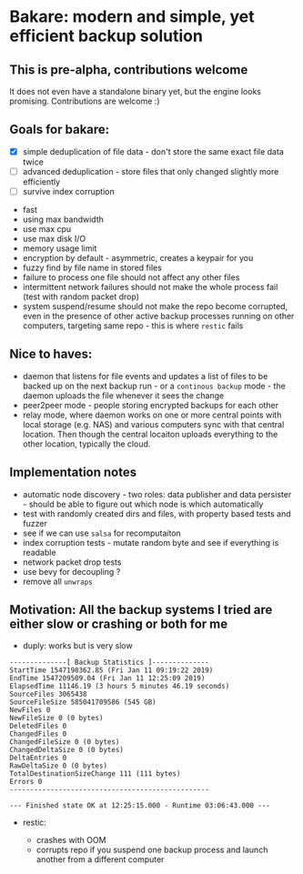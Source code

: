 # Bakare: modern and simple, yet efficient backup solution

## This is pre-alpha, contributions welcome

It does not even have a standalone binary yet, but the engine looks promising.
Contributions are welcome :)

## Goals for bakare:

- [x] simple deduplication of file data - don't store the same exact file data twice
- [ ] advanced deduplication - store files that only changed slightly more efficiently
- [ ] survive index corruption
- fast
- using max bandwidth
- use max cpu
- use max disk I/O
- memory usage limit
- encryption by default - asymmetric, creates a keypair for you
- fuzzy find by file name in stored files
- failure to process one file should not affect any other files
- intermittent network failures should not make the whole process fail (test with random packet drop)
- system suspend/resume should not make the repo become corrupted, even in the presence of other active backup processes running on other computers, targeting same repo - this is where `restic` fails

## Nice to haves:

- daemon that listens for file events and updates a list of files to be backed up on the next backup run - or a `continous backup` mode - the daemon uploads the file whenever it sees the change
- peer2peer mode - people storing encrypted backups for each other
- relay mode, where daemon works on one or more central points with local storage (e.g. NAS) and various computers sync with that central location. Then though the central locaiton uploads everything to the other location, typically the cloud.

## Implementation notes

- automatic node discovery - two roles: data publisher and data persister - should be able to figure out which node is which automatically
- test with randomly created dirs and files, with property based tests and fuzzer
- see if we can use `salsa` for recomputaiton
- index corruption tests - mutate random byte and see if everything is readable
- network packet drop tests
- use bevy for decoupling ?
- remove all `unwraps`

## Motivation: All the backup systems I tried are either slow or crashing or both for me

- duply: works but is very slow

```text
--------------[ Backup Statistics ]--------------
StartTime 1547198362.85 (Fri Jan 11 09:19:22 2019)
EndTime 1547209509.04 (Fri Jan 11 12:25:09 2019)
ElapsedTime 11146.19 (3 hours 5 minutes 46.19 seconds)
SourceFiles 3065438
SourceFileSize 585041709586 (545 GB)
NewFiles 0
NewFileSize 0 (0 bytes)
DeletedFiles 0
ChangedFiles 0
ChangedFileSize 0 (0 bytes)
ChangedDeltaSize 0 (0 bytes)
DeltaEntries 0
RawDeltaSize 0 (0 bytes)
TotalDestinationSizeChange 111 (111 bytes)
Errors 0
-------------------------------------------------

--- Finished state OK at 12:25:15.000 - Runtime 03:06:43.000 ---
```

- restic:

  - crashes with OOM
  - corrupts repo if you suspend one backup process and launch another from a different computer
